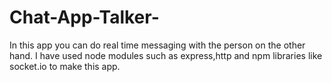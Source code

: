 # Chat-App-Talker-

In this app you can do real time messaging with the person on the other hand.
I have used node modules such as express,http and npm libraries like socket.io to make this app.
